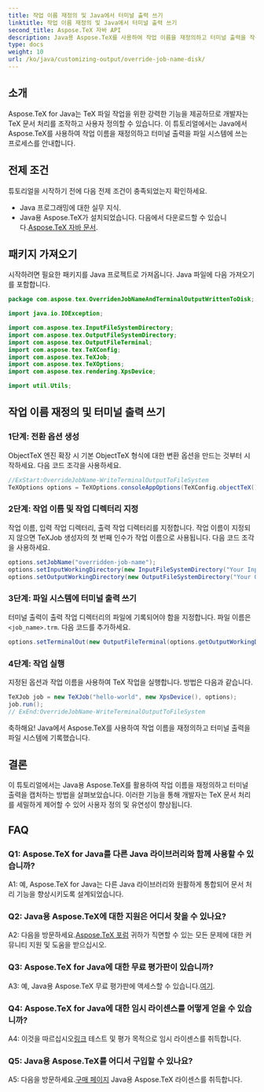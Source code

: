 ```yaml
---
title: 작업 이름 재정의 및 Java에서 터미널 출력 쓰기
linktitle: 작업 이름 재정의 및 Java에서 터미널 출력 쓰기
second_title: Aspose.TeX 자바 API
description: Java용 Aspose.TeX를 사용하여 작업 이름을 재정의하고 터미널 출력을 작성하는 방법에 대한 단계별 가이드를 살펴보세요. 강력한 사용자 정의 옵션으로 문서 처리를 강화하세요.
type: docs
weight: 10
url: /ko/java/customizing-output/override-job-name-disk/
---
```

## 소개

Aspose.TeX for Java는 TeX 파일 작업을 위한 강력한 기능을 제공하므로 개발자는 TeX 문서 처리를 조작하고 사용자 정의할 수 있습니다. 이 튜토리얼에서는 Java에서 Aspose.TeX를 사용하여 작업 이름을 재정의하고 터미널 출력을 파일 시스템에 쓰는 프로세스를 안내합니다.

## 전제 조건

튜토리얼을 시작하기 전에 다음 전제 조건이 충족되었는지 확인하세요.

- Java 프로그래밍에 대한 실무 지식.
-  Java용 Aspose.TeX가 설치되었습니다. 다음에서 다운로드할 수 있습니다.[Aspose.TeX 자바 문서](https://reference.aspose.com/tex/java/).

## 패키지 가져오기

시작하려면 필요한 패키지를 Java 프로젝트로 가져옵니다. Java 파일에 다음 가져오기를 포함합니다.

```java
package com.aspose.tex.OverridenJobNameAndTerminalOutputWrittenToDisk;

import java.io.IOException;

import com.aspose.tex.InputFileSystemDirectory;
import com.aspose.tex.OutputFileSystemDirectory;
import com.aspose.tex.OutputFileTerminal;
import com.aspose.tex.TeXConfig;
import com.aspose.tex.TeXJob;
import com.aspose.tex.TeXOptions;
import com.aspose.tex.rendering.XpsDevice;

import util.Utils;
```

## 작업 이름 재정의 및 터미널 출력 쓰기

### 1단계: 전환 옵션 생성

ObjectTeX 엔진 확장 시 기본 ObjectTeX 형식에 대한 변환 옵션을 만드는 것부터 시작하세요. 다음 코드 조각을 사용하세요.

```java
//ExStart:OverrideJobName-WriteTerminalOutputToFileSystem
TeXOptions options = TeXOptions.consoleAppOptions(TeXConfig.objectTeX());
```

### 2단계: 작업 이름 및 작업 디렉터리 지정

작업 이름, 입력 작업 디렉터리, 출력 작업 디렉터리를 지정합니다. 작업 이름이 지정되지 않으면 TeXJob 생성자의 첫 번째 인수가 작업 이름으로 사용됩니다. 다음 코드 조각을 사용하세요.

```java
options.setJobName("overridden-job-name");
options.setInputWorkingDirectory(new InputFileSystemDirectory("Your Input Directory"));
options.setOutputWorkingDirectory(new OutputFileSystemDirectory("Your Output Directory"));
```

### 3단계: 파일 시스템에 터미널 출력 쓰기

 터미널 출력이 출력 작업 디렉터리의 파일에 기록되어야 함을 지정합니다. 파일 이름은`<job_name>.trm`. 다음 코드를 추가하세요.

```java
options.setTerminalOut(new OutputFileTerminal(options.getOutputWorkingDirectory()));
```

### 4단계: 작업 실행

지정된 옵션과 작업 이름을 사용하여 TeX 작업을 실행합니다. 방법은 다음과 같습니다.

```java
TeXJob job = new TeXJob("hello-world", new XpsDevice(), options);
job.run();
// ExEnd:OverrideJobName-WriteTerminalOutputToFileSystem
```

축하해요! Java에서 Aspose.TeX를 사용하여 작업 이름을 재정의하고 터미널 출력을 파일 시스템에 기록했습니다.

## 결론

이 튜토리얼에서는 Java용 Aspose.TeX를 활용하여 작업 이름을 재정의하고 터미널 출력을 캡처하는 방법을 살펴보았습니다. 이러한 기능을 통해 개발자는 TeX 문서 처리를 세밀하게 제어할 수 있어 사용자 정의 및 유연성이 향상됩니다.

## FAQ

### Q1: Aspose.TeX for Java를 다른 Java 라이브러리와 함께 사용할 수 있습니까?

A1: 예, Aspose.TeX for Java는 다른 Java 라이브러리와 원활하게 통합되어 문서 처리 기능을 향상시키도록 설계되었습니다.

### Q2: Java용 Aspose.TeX에 대한 지원은 어디서 찾을 수 있나요?

 A2: 다음을 방문하세요.[Aspose.TeX 포럼](https://forum.aspose.com/c/tex/47) 귀하가 직면할 수 있는 모든 문제에 대한 커뮤니티 지원 및 도움을 받으십시오.

### Q3: Aspose.TeX for Java에 대한 무료 평가판이 있습니까?

 A3: 예, Java용 Aspose.TeX 무료 평가판에 액세스할 수 있습니다.[여기](https://releases.aspose.com/).

### Q4: Aspose.TeX for Java에 대한 임시 라이센스를 어떻게 얻을 수 있습니까?

 A4: 이것을 따르십시오[링크](https://purchase.aspose.com/temporary-license/) 테스트 및 평가 목적으로 임시 라이센스를 취득합니다.

### Q5: Java용 Aspose.TeX를 어디서 구입할 수 있나요?

 A5: 다음을 방문하세요.[구매 페이지](https://purchase.aspose.com/buy) Java용 Aspose.TeX 라이센스를 취득합니다.